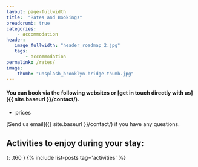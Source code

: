 ```yaml
---
layout: page-fullwidth
title:  "Rates and Bookings"
breadcrumb: true
categories:
    - accommodation
header:
   image_fullwidth: "header_roadmap_2.jpg"
   tags:
       - accommodation
permalink: /rates/
image:
    thumb: "unsplash_brooklyn-bridge-thumb.jpg"
---
```


#### You can book via the following websites or [get in touch directly with us]({{ site.baseurl }}/contact/).


* prices
<!-- ![Example dinner]({{site.urlimg }}/header_roadmap_2.jpg){:class="img-responsive"} -->



[Send us email]({{ site.baseurl }}/contact/) if you have any questions.

## Activities to enjoy during your stay:
{: .t60 }
{% include list-posts tag='activities' %}
